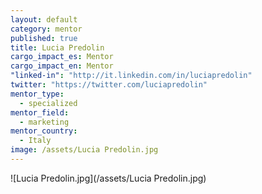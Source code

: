```yaml
---
layout: default
category: mentor
published: true
title: Lucia Predolin
cargo_impact_es: Mentor
cargo_impact_en: Mentor
"linked-in": "http://it.linkedin.com/in/luciapredolin"
twitter: "https://twitter.com/luciapredolin"
mentor_type: 
  - specialized
mentor_field: 
  - marketing
mentor_country: 
  - Italy
image: /assets/Lucia Predolin.jpg
---
```


![Lucia Predolin.jpg](/assets/Lucia Predolin.jpg)